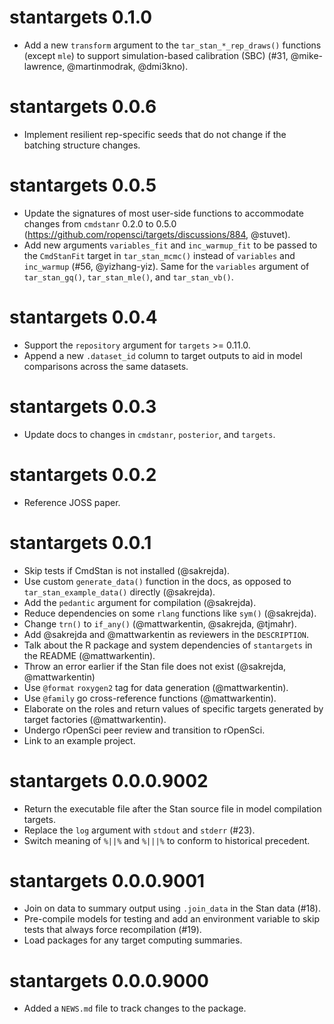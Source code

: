 # stantargets 0.1.0

* Add a new `transform` argument to the `tar_stan_*_rep_draws()` functions (except `mle`) to support simulation-based calibration (SBC) (#31, @mike-lawrence, @martinmodrak, @dmi3kno).

# stantargets 0.0.6

* Implement resilient rep-specific seeds that do not change if the batching structure changes.

# stantargets 0.0.5

* Update the signatures of most user-side functions to accommodate changes from `cmdstanr` 0.2.0 to 0.5.0 (https://github.com/ropensci/targets/discussions/884, @stuvet).
* Add new arguments `variables_fit` and `inc_warmup_fit` to be passed to the `CmdStanFit` target in `tar_stan_mcmc()` instead of `variables` and `inc_warmup` (#56, @yizhang-yiz). Same for the `variables` argument of `tar_stan_gq()`, `tar_stan_mle()`, and `tar_stan_vb()`.

# stantargets 0.0.4

* Support the `repository` argument for `targets` >= 0.11.0.
* Append a new `.dataset_id` column to target outputs to aid in model comparisons across the same datasets.

# stantargets 0.0.3

* Update docs to changes in `cmdstanr`, `posterior`, and `targets`.

# stantargets 0.0.2

* Reference JOSS paper.

# stantargets 0.0.1

* Skip tests if CmdStan is not installed (@sakrejda).
* Use custom `generate_data()` function in the docs, as opposed to `tar_stan_example_data()` directly (@sakrejda).
* Add the `pedantic` argument for compilation (@sakrejda).
* Reduce dependencies on some `rlang` functions like `sym()` (@sakrejda).
* Change `trn()` to `if_any()` (@mattwarkentin, @sakrejda, @tjmahr).
* Add @sakrejda and @mattwarkentin as reviewers in the `DESCRIPTION`.
* Talk about the R package and system dependencies of `stantargets` in the README (@mattwarkentin).
* Throw an error earlier if the Stan file does not exist (@sakrejda, @mattwarkentin)
* Use `@format` `roxygen2` tag for data generation (@mattwarkentin).
* Use `@family` go cross-reference functions (@mattwarkentin).
* Elaborate on the roles and return values of specific targets generated by target factories (@mattwarkentin).
* Undergo rOpenSci peer review and transition to rOpenSci.
* Link to an example project.

# stantargets 0.0.0.9002

* Return the executable file after the Stan source file in model compilation targets.
* Replace the `log` argument with `stdout` and `stderr` (#23).
* Switch meaning of `%||%` and `%|||%` to conform to historical precedent.

# stantargets 0.0.0.9001

* Join on data to summary output using `.join_data` in the Stan data (#18).
* Pre-compile models for testing and add an environment variable to skip tests that always force recompilation (#19).
* Load packages for any target computing summaries.

# stantargets 0.0.0.9000

* Added a `NEWS.md` file to track changes to the package.
